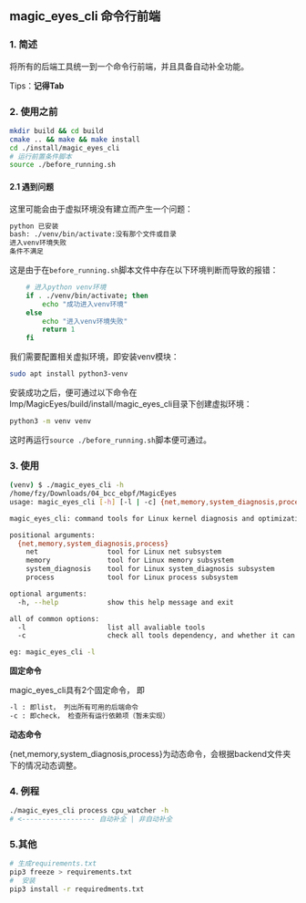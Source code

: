 ## magic_eyes_cli 命令行前端

### 1. 简述

将所有的后端工具统一到一个命令行前端，并且具备自动补全功能。

Tips：**记得Tab**

### 2. 使用之前

```bash
mkdir build && cd build
cmake .. && make && make install
cd ./install/magic_eyes_cli
# 运行前置条件脚本
source ./before_running.sh
```
#### 2.1 遇到问题
这里可能会由于虚拟环境没有建立而产生一个问题：
```bash
python 已安装
bash: ./venv/bin/activate:没有那个文件或目录
进入venv环境失败
条件不满足
```
这是由于在`before_running.sh`脚本文件中存在以下环境判断而导致的报错：
```bash
	# 进入python venv环境
	if . ./venv/bin/activate; then
		echo "成功进入venv环境"
	else
		echo "进入venv环境失败"
		return 1
	fi
```

我们需要配置相关虚拟环境，即安装venv模块：

```bash
sudo apt install python3-venv 
```

安装成功之后，便可通过以下命令在lmp/MagicEyes/build/install/magic_eyes_cli目录下创建虚拟环境：
```bash
python3 -m venv venv
```
这时再运行`source ./before_running.sh`脚本便可通过。

### 3. 使用

```bash
(venv) $ ./magic_eyes_cli -h
/home/fzy/Downloads/04_bcc_ebpf/MagicEyes
usage: magic_eyes_cli [-h] [-l | -c] {net,memory,system_diagnosis,process} ...

magic_eyes_cli: command tools for Linux kernel diagnosis and optimization

positional arguments:
  {net,memory,system_diagnosis,process}
    net                 tool for Linux net subsystem
    memory              tool for Linux memory subsystem
    system_diagnosis    tool for Linux system_diagnosis subsystem
    process             tool for Linux process subsystem

optional arguments:
  -h, --help            show this help message and exit

all of common options:
  -l                    list all avaliable tools
  -c                    check all tools dependency, and whether it can be run in current platform

eg: magic_eyes_cli -l
```

**固定命令**

magic_eyes_cli具有2个固定命令， 即

```bash
-l : 即list， 列出所有可用的后端命令
-c : 即check， 检查所有运行依赖项（暂未实现）
```

**动态命令**

{net,memory,system_diagnosis,process}为动态命令，会根据backend文件夹下的情况动态调整。

### 4. 例程

```bash
./magic_eyes_cli process cpu_watcher -h
# <------------------ 自动补全 | 非自动补全
```

### 5.其他

```bash
# 生成requirements.txt
pip3 freeze > requirements.txt
#  安装
pip3 install -r requiredments.txt
```
